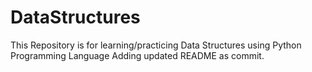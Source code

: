 # DataStructures
This Repository is for learning/practicing Data Structures using Python Programming Language
Adding updated README as commit. 
